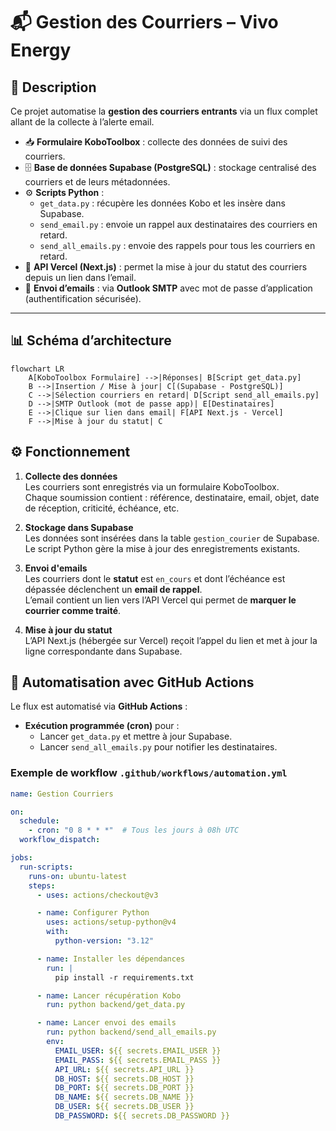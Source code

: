 # 📬 Gestion des Courriers – Vivo Energy

## 📖 Description

Ce projet automatise la **gestion des courriers entrants** via un flux complet allant de la collecte à l’alerte email.

- 📥 **Formulaire KoboToolbox** : collecte des données de suivi des courriers.  
- 🗄 **Base de données Supabase (PostgreSQL)** : stockage centralisé des courriers et de leurs métadonnées.  
- ⚙ **Scripts Python** :  
  - `get_data.py` : récupère les données Kobo et les insère dans Supabase.  
  - `send_email.py` : envoie un rappel aux destinataires des courriers en retard.  
  - `send_all_emails.py` : envoie des rappels pour tous les courriers en retard.  
- 📡 **API Vercel (Next.js)** : permet la mise à jour du statut des courriers depuis un lien dans l’email.  
- 📧 **Envoi d’emails** : via **Outlook SMTP** avec mot de passe d’application (authentification sécurisée).  


---

## 📊 Schéma d’architecture

```mermaid
flowchart LR
    A[KoboToolbox Formulaire] -->|Réponses| B[Script get_data.py]
    B -->|Insertion / Mise à jour| C[(Supabase - PostgreSQL)]
    C -->|Sélection courriers en retard| D[Script send_all_emails.py]
    D -->|SMTP Outlook (mot de passe app)| E[Destinataires]
    E -->|Clique sur lien dans email| F[API Next.js - Vercel]
    F -->|Mise à jour du statut| C
```

## ⚙️ Fonctionnement

1. **Collecte des données**  
   Les courriers sont enregistrés via un formulaire KoboToolbox.  
   Chaque soumission contient : référence, destinataire, email, objet, date de réception, criticité, échéance, etc.

2. **Stockage dans Supabase**  
   Les données sont insérées dans la table `gestion_courier` de Supabase.  
   Le script Python gère la mise à jour des enregistrements existants.

3. **Envoi d'emails**  
   Les courriers dont le **statut** est `en_cours` et dont l’échéance est dépassée déclenchent un **email de rappel**.  
   L’email contient un lien vers l’API Vercel qui permet de **marquer le courrier comme traité**.

4. **Mise à jour du statut**  
   L’API Next.js (hébergée sur Vercel) reçoit l’appel du lien et met à jour la ligne correspondante dans Supabase.
## 🔄 Automatisation avec GitHub Actions

Le flux est automatisé via **GitHub Actions** :

- **Exécution programmée (cron)** pour :
  - Lancer `get_data.py` et mettre à jour Supabase.
  - Lancer `send_all_emails.py` pour notifier les destinataires.

### Exemple de workflow `.github/workflows/automation.yml`

```yaml
name: Gestion Courriers

on:
  schedule:
    - cron: "0 8 * * *"  # Tous les jours à 08h UTC
  workflow_dispatch:

jobs:
  run-scripts:
    runs-on: ubuntu-latest
    steps:
      - uses: actions/checkout@v3

      - name: Configurer Python
        uses: actions/setup-python@v4
        with:
          python-version: "3.12"

      - name: Installer les dépendances
        run: |
          pip install -r requirements.txt

      - name: Lancer récupération Kobo
        run: python backend/get_data.py

      - name: Lancer envoi des emails
        run: python backend/send_all_emails.py
        env:
          EMAIL_USER: ${{ secrets.EMAIL_USER }}
          EMAIL_PASS: ${{ secrets.EMAIL_PASS }}
          API_URL: ${{ secrets.API_URL }}
          DB_HOST: ${{ secrets.DB_HOST }}
          DB_PORT: ${{ secrets.DB_PORT }}
          DB_NAME: ${{ secrets.DB_NAME }}
          DB_USER: ${{ secrets.DB_USER }}
          DB_PASSWORD: ${{ secrets.DB_PASSWORD }}

